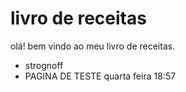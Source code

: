 # livro de receitas

olá! bem vindo ao meu livro de receitas. 

- strognoff
- PAGINA DE TESTE
quarta feira 18:57
